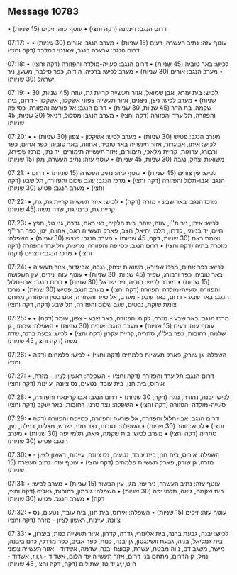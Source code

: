 ## Message 10783

• דרום הנגב: דימונה (דקה וחצי)
• עוטף עזה: זיקים (15 שניות)

07:17:
• עוטף עזה: נתיב העשרה, רעים (15 שניות)
• מערב הנגב: אורים (30 שניות)
• דרום הנגב: ערערה בנגב, שאנטי במדבר (דקה וחצי)

07:18:
• לכיש: באר טוביה (45 שניות)
• דרום הנגב: סעייה-מולדה והפזורה (דקה וחצי)
• מערב הנגב: אורים (30 שניות)
• מערב לכיש: ברכיה, הודיה, כפר סילבר, משען, ניר ישראל (30 שניות)

07:19:
• לכיש: בית עזרא, אבן שמואל, אזור תעשייה קריית גת, עוזה (45 שניות, 30 שניות)
• מערב לכיש: ניצן, ניצנים, אזור תעשייה צפוני אשקלון, אשקלון - דרום, בית שקמה, בת הדר (45 שניות, 30 שניות)
• דרום הנגב: אל פורעה והפזורה, כסייפה והפזורה, תל ערד והפזורה (דקה וחצי)
• מערב הנגב: מסלול, דניאל (30 שניות, 45 שניות)

07:20:
• מערב הנגב: פטיש (30 שניות)
• מערב לכיש: אשקלון - צפון (30 שניות)
• לכיש: איתן, אביגדור, אזור תעשייה באר טוביה, אחווה, באר טוביה, כפר אחים, כפר ורבורג, ערוגות, קריית מלאכי, תימורים, אזור תעשייה תימורים, יד נתן, מרכז שפירא, משואות יצחק, נגבה (30 שניות, 45 שניות)
• עוטף עזה: נתיב העשרה, מגן (15 שניות)

07:21:
• לכיש: עין צורים (45 שניות)
• עוטף עזה: נתיב העשרה (15 שניות)
• דרום הנגב: אבו-תלול והפזורה (דקה וחצי)
• מרכז הנגב: שגב שלום והפזורה, תל שבע (דקה וחצי)
• מערב הנגב: פטיש (30 שניות)

07:22:
• מרכז הנגב: באר שבע - מזרח (דקה)
• לכיש: אזור תעשייה קריית גת, גת, קריית גת, כרמי גת, שדה משה (45 שניות)

07:23:
• לכיש: איתן, ניר ח''ן, עוזה, שחר, בית חלקיה, בני ראם, גדרה, גני טל, חפץ חיים, יד בנימין, קדרון, תלמי יחיאל, חצב, פארק תעשייה ראם, אחווה, ינון, כפר הרי''ף וצומת ראם (30 שניות, דקה, 45 שניות)
• מערב הנגב: פטיש (30 שניות)
• השפלה: מזכרת בתיה (דקה וחצי)
• דרום הנגב: כסייפה והפזורה, מרעית, תל ערד והפזורה (דקה וחצי)
• מרכז הנגב: חצרים (דקה)

07:24:
• לכיש: כפר אחים, מרכז שפירא, משואות יצחק, נגבה, אביגדור, אזור תעשייה באר טוביה, כפר ורבורג, שפיר (45 שניות, 30 שניות)
• עוטף עזה: נירים, עין השלושה (15 שניות)
• מערב לכיש: הודיה, ניר ישראל (30 שניות)
• דרום הנגב: אבו-תלול והפזורה, סעייה-מולדה והפזורה (דקה וחצי)
• מערב הנגב: פטיש (30 שניות)
• מרכז הנגב: באר שבע - דרום, באר שבע - מערב, אל סייד והפזורה, אום בטין והפזורה, מתחם צומת שוקת, נבטים, שגב שלום והפזורה, תל שבע (דקה, דקה וחצי)

07:25:
• מרכז הנגב: באר שבע - מזרח, לקיה והפזורה, באר שבע - צפון, עומר (דקה)
• עוטף עזה: רעים (15 שניות)
• מערב הנגב: אורים (30 שניות)
• השפלה: גיבתון, גן שלמה, רחובות, כפר ביל''ו, סתריה, קריית עקרון (דקה וחצי)
• לכיש: גבעת ברנר, שדה משה (דקה וחצי, 45 שניות)

07:26:
• השפלה: גן שורק, פארק תעשיות פלמחים (דקה וחצי)
• לכיש: פלמחים (דקה וחצי)

07:27:
• דרום הנגב: תל ערד והפזורה (דקה וחצי)
• השפלה: ראשון לציון - מזרח, אירוס, בית חנן, בית עובד, נטעים, נס ציונה, עיינות (דקה וחצי)

07:28:
• לכיש: יבנה, נהורה, נוגה (דקה, 30 שניות)
• דרום הנגב: אבו קרינאת והפזורה, סעייה-מולדה והפזורה (דקה וחצי)
• השפלה: נצר סרני, רחובות, באר יעקב (דקה וחצי)

07:29:
• דרום הנגב: אבו-תלול והפזורה, אל פורעה והפזורה, כסייפה והפזורה (דקה וחצי)
• לכיש: זוהר (30 שניות)
• השפלה: יסודות, נצר חזני, ישרש, מצליח, רמלה, נען, סתריה (דקה וחצי)
• מערב לכיש: בית שקמה, גיאה, תלמי יפה (30 שניות)
• מערב הנגב: פטיש (30 שניות)

07:30:
• השפלה: אירוס, בית חנן, בית עובד, נטעים, נס ציונה, עיינות, ראשון לציון - מזרח, גן שורק, פארק תעשיות פלמחים (דקה וחצי)
• עוטף עזה: נתיב העשרה (15 שניות)

07:31:
• עוטף עזה: נתיב העשרה, ניר עוז, מגן, עין הבשור (15 שניות)
• מערב לכיש: בית שקמה, גיאה, תלמי יפה (30 שניות)
• השפלה: גיבתון, רחובות, גאליה (דקה וחצי, דקה)
• מערב הנגב: פטיש (30 שניות)

07:32:
• עוטף עזה: זיקים (15 שניות)
• השפלה: אירוס, בית חנן, בית עובד, נטעים, נס ציונה, עיינות, ראשון לציון - מזרח (דקה וחצי)

07:33:
• לכיש: יבנה, גבעת ברנר, בית אלעזרי, גדרה, קדרון, אזור תעשייה כנות, ביצרון, בית גמליאל, בניה, גבעת וושינגטון, גן יבנה, כנות, כפר אביב, כפר מרדכי, כרם ביבנה, מישר, משגב דב, נווה מבטח, עשרת, קבוצת יבנה, שדמה, אשדוד - אזור תעשייה צפוני ונמל, גן הדרום, מתחם בני דרום, אזור תעשייה עד הלום, אשדוד - ג,ו,ז, אשדוד - ח,ט,י,יג,יד,טז, שתולים (דקה, דקה וחצי, 45 שניות)

